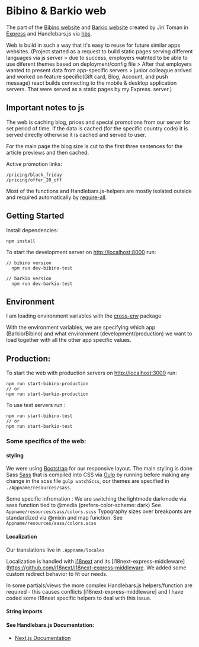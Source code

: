 # Bibino & Barkio web

The part of the [Bibino website](https://bibinoapp.com) and
[Barkio website](https://barkio.com) created by Jiri Toman in [Express](http://expressjs.com/) and Handlebars.js via [hbs](https://www.npmjs.com/package/hbs).

Web is build in such a way that it's easy to reuse for future similar apps websites.
(Project started as a request to build static pages serving different languages via js server > due to success, employers watnted to be able to use diferent themes based on deployment/config file > After that employers wanted to present data from app-specific servers > junior colleague arrived and worked on feature specific(Gift card, Blog, Account, and push message) react builds connecting to the mobile & desktop application servers. That were served as a static pages by my Express. server.)

## Important notes to js

The web is caching blog, prices and special promotions from our server for set period of time.
If the data is cached (for the specific country code) it is served directly otherwise it is cached and served to user.

For the main page the blog size is cut to the first three sentences for the article previews and then cached.

Active promotion links:
```
/pricing/black_friday
/pricing/offer_20_off
```
Most of the functions and Handlebars.js-helpers are mostly isolated outside and required automatically by [require-all](https://www.npmjs.com/package/require-all). 

## Getting Started

Install dependencies:

```
npm install
```

To start the development server on [http://localhost:8000](http://localhost:8000) run:

```
// bibino version
  npm run dev-bibino-test

// barkio version
  npm run dev-barkio-test
```

## Environment

I am loading environment variables with the [cross-env](https://www.npmjs.com/package/cross-env) package 

With the environment variables, we are specifying which app (Barkio/Bibino) and what environment (development/production) we want to load together with all the other app specific values.


## Production:

To start the web with production servers on [http://localhost:3000](http://localhost:3000) run:

```
npm run start-bibino-production
// or
npm run start-barkio-production
```
To use test servers run :

```
npm run start-bibino-test
// or
npm run start-barkio-test
```

### Some specifics of the web:

#### styling

We were using [Bootstrap](https://getbootstrap.com/docs/4.1/getting-started/introduction/) for our responsive layout. The main styling is done Sass  [Sass](https://sass-lang.com/) that is compiled into CSS via [Gulp](https://www.npmjs.com/package/gulp) by running before making any change in the scss file ```gulp watchScss```, our themes are specified in `./Appname/resources/sass`.

Some specific infromation : 
We are switching the lightmode darkmode via sass function tied to @media (prefers-color-scheme: dark) See `Appname/resources/sass/colors.scss`
Typography sizes over breakponts are standardized via @mixin and map function. See `Appname/resources/sass/colors.scss`

#### Localization

Our translations live in `.Appname/locales`

Localization is handled with [i18next](https://www.i18next.com/) and its [i18next-express-middleware](https://github.com/i18next/i18next-express-middleware. We added some custom redirect behavior to fit our needs.

In some partials/views the more complex Handlebars.js helpers/function are required - this causes conflicts [i18next-express-middleware] and I have coded some i18next specific helpers to deal with this issue.



#### String imports


#### See Handlebars.js Documentation:

- [Next.js Documentation](https://nextjs.org/docs)
